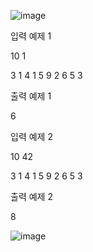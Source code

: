 ![image](https://user-images.githubusercontent.com/74404132/130959165-a0140da9-9764-4249-bd3a-ece08df9c481.png)

입력 예제 1

10 1

3 1 4 1 5 9 2 6 5 3

출력 예제 1

6


입력 예제 2

10 42

3 1 4 1 5 9 2 6 5 3

출력 예제 2

8

![image](https://user-images.githubusercontent.com/74404132/130959270-3ebab53e-3b3d-4296-9a58-03d0e7d83778.png)